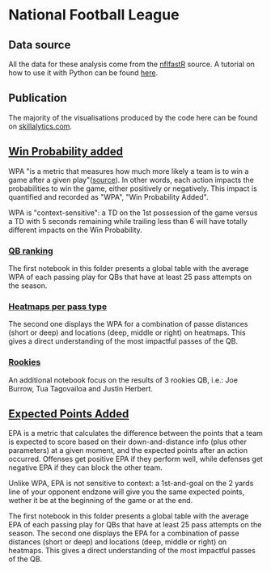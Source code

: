 # National Football League 

## Data source

All the data for these analysis come from the [nflfastR](https://github.com/mrcaseb/nflfastR?) source. A tutorial on how to use it with Python can be found [here](https://github.com/maxbolger/nflfastR-Python-Tutorial/blob/main/nflfastR_python_tutorial.ipynb).

## Publication
The majority of the visualisations produced by the code here can be found on [skillalytics.com](http://skillalytics.com/stats/nfl-quarterbacks/).

## [Win Probability added](https://github.com/Nicolas-Schonau/sports-data-analysis/tree/master/NFL/WPA)
WPA "is a metric that measures how much more likely a team is to win a game after a given play"([source](https://medium.com/@hajimealabanza/did-the-new-orleans-saints-add-the-missing-piece-to-their-offense-fe9bb2f37116)). In other words, each action impacts the probabilities to win the game, either positively or negatively. This impact is quantified and recorded as "WPA", "Win Probability Added". 

WPA is "context-sensitive": a TD on the 1st possession of the game versus a TD  with 5 seconds remaining while trailing less than 6 will have totally different impacts on the Win Probability. 

### [QB ranking](https://github.com/Nicolas-Schonau/sports-data-analysis/blob/master/NFL/WPA/QB_ranking_by_WPA_all_season.ipynb)
The first notebook in this folder presents a global table with the average WPA of each passing play for QBs that have at least 25 pass attempts on the season. 

### [Heatmaps per pass type](https://github.com/Nicolas-Schonau/sports-data-analysis/blob/master/NFL/WPA/Heatmap_all_qb_wpa.ipynb)
The second one displays the WPA for a combination of passe distances (short or deep) and locations (deep, middle or right) on heatmaps. This gives a direct understanding of the most impactful passes of the QB. 

### [Rookies](https://github.com/Nicolas-Schonau/sports-data-analysis/blob/master/NFL/WPA/impact_rookie_qbs_2020.ipynb)
An additional notebook focus on the results of 3 rookies QB, i.e.: Joe Burrow, Tua Tagovailoa and Justin Herbert.

## [Expected Points Added](https://github.com/Nicolas-Schonau/sports-data-analysis/tree/master/NFL/EPA)
EPA is a metric that calculates the difference between the points that a team is expected to score based on their down-and-distance info (plus other parameters) at a given moment, and the expected points after an action occurred. Offenses get positive EPA if they perform well, while defenses get negative EPA if they can block the other team. 

Unlike WPA, EPA is not sensitive to context: a 1st-and-goal on the 2 yards line of your opponent endzone will give you the same expected points, wether it be at the beginning of the game or at the end.

The first notebook in this folder presents a global table with the average EPA of each passing play for QBs that have at least 25 pass attempts on the season. The second one displays the EPA for a combination of passe distances (short or deep) and locations (deep, middle or right) on heatmaps. This gives a direct understanding of the most impactful passes of the QB.
